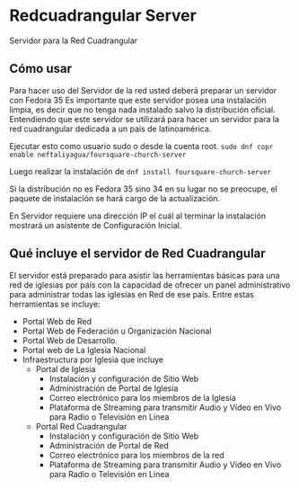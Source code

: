 # Redcuadrangular Server
Servidor para la Red Cuadrangular
## Cómo usar
Para hacer uso del Servidor de la red usted deberá preparar un servidor con Fedora 35
Es importante que este servidor posea una instalación limpia, es decir que no tenga nada instalado salvo la distribución oficial.
Entendiendo que este servidor se utilizará para hacer un servidor para la red cuadrangular dedicada a un país de latinoamérica.

Ejecutar esto como usuario sudo o desde la cuenta root.
`sudo dnf copr enable neftaliyagua/foursquare-church-server`
  
  Luego realizar la instalación de 
  `dnf install foursquare-church-server`
  
  Si la distribución no es Fedora 35 sino 34 en su lugar no se preocupe, el paquete de instalación se hará cargo de la actualización.
  
 En Servidor requiere una dirección IP el cuál al terminar la instalación mostrará un asistente de Configuración Inicial.
 ## Qué incluye el servidor de Red Cuadrangular
 El servidor está preparado para asistir las herramientas básicas para una red de iglesias por país con la capacidad de ofrecer 
 un panel administrativo para administrar todas las iglesias en Red de ese país.
 Entre estas herramientas se incluye:
 
 * Portal Web de Red
 * Portal Web de Federación u Organización Nacional
 * Portal Web de Desarrollo.
 * Portal web de La Iglesia Nacional
 * Infraestructura por Iglesia que incluye
   * Portal de Iglesia
     * Instalación y configuración de Sitio Web
     * Administración de Portal de Iglesia
     * Correo electrónico para los miembros de la Iglesia
     * Plataforma de Streaming para transmitir Audio y Vídeo en Vivo para Radio o Televisión en Línea
   * Portal Red Cuadrangular
     * Instalación y configuración de Sitio Web
     * Administración de Portal de Red
     * Correo electrónico para los miembros de la red
     * Plataforma de Streaming para transmitir Audio y Vídeo en Vivo para Radio o Televisión en Línea

